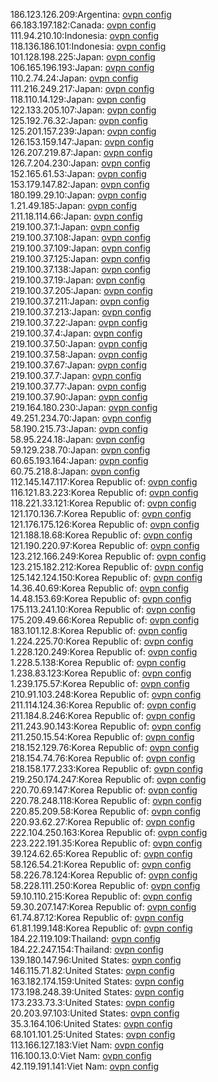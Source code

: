 186.123.126.209:Argentina: [ovpn config](vpn/186_123_126_209.ovpn)  
66.183.197.182:Canada: [ovpn config](vpn/66_183_197_182.ovpn)  
111.94.210.10:Indonesia: [ovpn config](vpn/111_94_210_10.ovpn)  
118.136.186.101:Indonesia: [ovpn config](vpn/118_136_186_101.ovpn)  
101.128.198.225:Japan: [ovpn config](vpn/101_128_198_225.ovpn)  
106.165.196.193:Japan: [ovpn config](vpn/106_165_196_193.ovpn)  
110.2.74.24:Japan: [ovpn config](vpn/110_2_74_24.ovpn)  
111.216.249.217:Japan: [ovpn config](vpn/111_216_249_217.ovpn)  
118.110.14.129:Japan: [ovpn config](vpn/118_110_14_129.ovpn)  
122.133.205.107:Japan: [ovpn config](vpn/122_133_205_107.ovpn)  
125.192.76.32:Japan: [ovpn config](vpn/125_192_76_32.ovpn)  
125.201.157.239:Japan: [ovpn config](vpn/125_201_157_239.ovpn)  
126.153.159.147:Japan: [ovpn config](vpn/126_153_159_147.ovpn)  
126.207.219.87:Japan: [ovpn config](vpn/126_207_219_87.ovpn)  
126.7.204.230:Japan: [ovpn config](vpn/126_7_204_230.ovpn)  
152.165.61.53:Japan: [ovpn config](vpn/152_165_61_53.ovpn)  
153.179.147.82:Japan: [ovpn config](vpn/153_179_147_82.ovpn)  
180.199.29.10:Japan: [ovpn config](vpn/180_199_29_10.ovpn)  
1.21.49.185:Japan: [ovpn config](vpn/1_21_49_185.ovpn)  
211.18.114.66:Japan: [ovpn config](vpn/211_18_114_66.ovpn)  
219.100.37.1:Japan: [ovpn config](vpn/219_100_37_1.ovpn)  
219.100.37.108:Japan: [ovpn config](vpn/219_100_37_108.ovpn)  
219.100.37.109:Japan: [ovpn config](vpn/219_100_37_109.ovpn)  
219.100.37.125:Japan: [ovpn config](vpn/219_100_37_125.ovpn)  
219.100.37.138:Japan: [ovpn config](vpn/219_100_37_138.ovpn)  
219.100.37.19:Japan: [ovpn config](vpn/219_100_37_19.ovpn)  
219.100.37.205:Japan: [ovpn config](vpn/219_100_37_205.ovpn)  
219.100.37.211:Japan: [ovpn config](vpn/219_100_37_211.ovpn)  
219.100.37.213:Japan: [ovpn config](vpn/219_100_37_213.ovpn)  
219.100.37.22:Japan: [ovpn config](vpn/219_100_37_22.ovpn)  
219.100.37.4:Japan: [ovpn config](vpn/219_100_37_4.ovpn)  
219.100.37.50:Japan: [ovpn config](vpn/219_100_37_50.ovpn)  
219.100.37.58:Japan: [ovpn config](vpn/219_100_37_58.ovpn)  
219.100.37.67:Japan: [ovpn config](vpn/219_100_37_67.ovpn)  
219.100.37.7:Japan: [ovpn config](vpn/219_100_37_7.ovpn)  
219.100.37.77:Japan: [ovpn config](vpn/219_100_37_77.ovpn)  
219.100.37.90:Japan: [ovpn config](vpn/219_100_37_90.ovpn)  
219.164.180.230:Japan: [ovpn config](vpn/219_164_180_230.ovpn)  
49.251.234.70:Japan: [ovpn config](vpn/49_251_234_70.ovpn)  
58.190.215.73:Japan: [ovpn config](vpn/58_190_215_73.ovpn)  
58.95.224.18:Japan: [ovpn config](vpn/58_95_224_18.ovpn)  
59.129.238.70:Japan: [ovpn config](vpn/59_129_238_70.ovpn)  
60.65.193.164:Japan: [ovpn config](vpn/60_65_193_164.ovpn)  
60.75.218.8:Japan: [ovpn config](vpn/60_75_218_8.ovpn)  
112.145.147.117:Korea Republic of: [ovpn config](vpn/112_145_147_117.ovpn)  
116.121.83.223:Korea Republic of: [ovpn config](vpn/116_121_83_223.ovpn)  
118.221.33.121:Korea Republic of: [ovpn config](vpn/118_221_33_121.ovpn)  
121.170.136.7:Korea Republic of: [ovpn config](vpn/121_170_136_7.ovpn)  
121.176.175.126:Korea Republic of: [ovpn config](vpn/121_176_175_126.ovpn)  
121.188.18.68:Korea Republic of: [ovpn config](vpn/121_188_18_68.ovpn)  
121.190.220.97:Korea Republic of: [ovpn config](vpn/121_190_220_97.ovpn)  
123.212.166.249:Korea Republic of: [ovpn config](vpn/123_212_166_249.ovpn)  
123.215.182.212:Korea Republic of: [ovpn config](vpn/123_215_182_212.ovpn)  
125.142.124.150:Korea Republic of: [ovpn config](vpn/125_142_124_150.ovpn)  
14.36.40.69:Korea Republic of: [ovpn config](vpn/14_36_40_69.ovpn)  
14.48.153.69:Korea Republic of: [ovpn config](vpn/14_48_153_69.ovpn)  
175.113.241.10:Korea Republic of: [ovpn config](vpn/175_113_241_10.ovpn)  
175.209.49.66:Korea Republic of: [ovpn config](vpn/175_209_49_66.ovpn)  
183.101.12.8:Korea Republic of: [ovpn config](vpn/183_101_12_8.ovpn)  
1.224.225.70:Korea Republic of: [ovpn config](vpn/1_224_225_70.ovpn)  
1.228.120.249:Korea Republic of: [ovpn config](vpn/1_228_120_249.ovpn)  
1.228.5.138:Korea Republic of: [ovpn config](vpn/1_228_5_138.ovpn)  
1.238.83.123:Korea Republic of: [ovpn config](vpn/1_238_83_123.ovpn)  
1.239.175.57:Korea Republic of: [ovpn config](vpn/1_239_175_57.ovpn)  
210.91.103.248:Korea Republic of: [ovpn config](vpn/210_91_103_248.ovpn)  
211.114.124.36:Korea Republic of: [ovpn config](vpn/211_114_124_36.ovpn)  
211.184.8.246:Korea Republic of: [ovpn config](vpn/211_184_8_246.ovpn)  
211.243.90.143:Korea Republic of: [ovpn config](vpn/211_243_90_143.ovpn)  
211.250.15.54:Korea Republic of: [ovpn config](vpn/211_250_15_54.ovpn)  
218.152.129.76:Korea Republic of: [ovpn config](vpn/218_152_129_76.ovpn)  
218.154.74.76:Korea Republic of: [ovpn config](vpn/218_154_74_76.ovpn)  
218.158.177.233:Korea Republic of: [ovpn config](vpn/218_158_177_233.ovpn)  
219.250.174.247:Korea Republic of: [ovpn config](vpn/219_250_174_247.ovpn)  
220.70.69.147:Korea Republic of: [ovpn config](vpn/220_70_69_147.ovpn)  
220.78.248.118:Korea Republic of: [ovpn config](vpn/220_78_248_118.ovpn)  
220.85.209.58:Korea Republic of: [ovpn config](vpn/220_85_209_58.ovpn)  
220.93.62.27:Korea Republic of: [ovpn config](vpn/220_93_62_27.ovpn)  
222.104.250.163:Korea Republic of: [ovpn config](vpn/222_104_250_163.ovpn)  
223.222.191.35:Korea Republic of: [ovpn config](vpn/223_222_191_35.ovpn)  
39.124.62.65:Korea Republic of: [ovpn config](vpn/39_124_62_65.ovpn)  
58.126.54.21:Korea Republic of: [ovpn config](vpn/58_126_54_21.ovpn)  
58.226.78.124:Korea Republic of: [ovpn config](vpn/58_226_78_124.ovpn)  
58.228.111.250:Korea Republic of: [ovpn config](vpn/58_228_111_250.ovpn)  
59.10.110.215:Korea Republic of: [ovpn config](vpn/59_10_110_215.ovpn)  
59.30.207.147:Korea Republic of: [ovpn config](vpn/59_30_207_147.ovpn)  
61.74.87.12:Korea Republic of: [ovpn config](vpn/61_74_87_12.ovpn)  
61.81.199.148:Korea Republic of: [ovpn config](vpn/61_81_199_148.ovpn)  
184.22.119.109:Thailand: [ovpn config](vpn/184_22_119_109.ovpn)  
184.22.247.154:Thailand: [ovpn config](vpn/184_22_247_154.ovpn)  
139.180.147.96:United States: [ovpn config](vpn/139_180_147_96.ovpn)  
146.115.71.82:United States: [ovpn config](vpn/146_115_71_82.ovpn)  
163.182.174.159:United States: [ovpn config](vpn/163_182_174_159.ovpn)  
173.198.248.39:United States: [ovpn config](vpn/173_198_248_39.ovpn)  
173.233.73.3:United States: [ovpn config](vpn/173_233_73_3.ovpn)  
20.203.97.103:United States: [ovpn config](vpn/20_203_97_103.ovpn)  
35.3.164.106:United States: [ovpn config](vpn/35_3_164_106.ovpn)  
68.101.101.25:United States: [ovpn config](vpn/68_101_101_25.ovpn)  
113.166.127.183:Viet Nam: [ovpn config](vpn/113_166_127_183.ovpn)  
116.100.13.0:Viet Nam: [ovpn config](vpn/116_100_13_0.ovpn)  
42.119.191.141:Viet Nam: [ovpn config](vpn/42_119_191_141.ovpn)  
